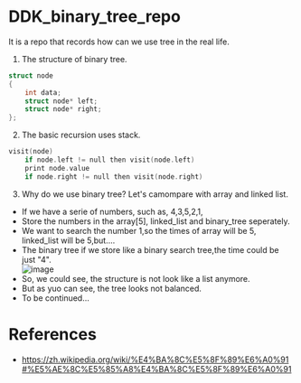 # DDK_binary_tree_repo
It is a repo that records how can we use tree in the real life.

1. The structure of binary tree.
```C++
struct node
{
    int data;
    struct node* left;
    struct node* right;
};
```

2. The basic recursion uses stack.
```C++
visit(node)
    if node.left != null then visit(node.left)
    print node.value
    if node.right != null then visit(node.right)
```

3. Why do we use binary tree? Let's camompare with array and linked list.
* If we have a serie of numbers, such as, 4,3,5,2,1,
* Store the numbers in the array[5], linked_list and binary_tree seperately.
* We want to search the number 1,so the times of array will be 5, linked_list will be 5,but....
* The binary tree if we store like a binary search tree,the time could be just "4".<br>
![image](https://user-images.githubusercontent.com/67073582/122053003-eadfbb00-ce18-11eb-8c18-2c667d744a2d.png)
* So, we could see, the structure is not look like a list anymore.
* But as yuo can see, the tree looks not balanced.
* To be continued...


# References
* https://zh.wikipedia.org/wiki/%E4%BA%8C%E5%8F%89%E6%A0%91#%E5%AE%8C%E5%85%A8%E4%BA%8C%E5%8F%89%E6%A0%91
